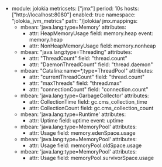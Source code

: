 - module: jolokia
  metricsets: ["jmx"]
  period: 10s
  hosts: ["http://localhost:8080"]
  enabled: true
  namespace: "jolokia_jvm_metrics"
  path: "/jolokia/
  jmx.mappings:
    - mbean: 'java.lang:type=Memory'
      attributes:
        - attr: HeapMemoryUsage
          field: memory.heap
          event: memory.heap
        - attr: NonHeapMemoryUsage
          field: memory.nonheap
    - mbean: "java.lang:type=Threading"
      attributes:
        - attr: "ThreadCount"
          field: "thread.count"
        - attr: "DaemonThreadCount"
          field: "thread.daemon"
    - mbean: "Catalina:name=*,type=ThreadPool"
      attributes:
        - attr: "currentThreadCount"
          field: "thread.count"
        - attr: "maxThreads"
          field: "thread.max"
        - attr: "connectionCount"
          field: "connection.count"
    - mbean: 'java.lang:type=GarbageCollector'
      attributes:
        - attr: CollectionTime
          field: gc.cms_collection_time
        - attr: CollectionCount
          field: gc.cms_collection_count
    - mbean: 'java.lang:type=Runtime'
      attributes:
        - attr: Uptime
          field: uptime
          event: uptime
    - mbean: 'java.lang:type=MemoryPool'
      attributes:
        - attr: Usage
          field: memory.edenSpace.usage
    - mbean: 'java.lang:type=MemoryPool'
      attributes:
        - attr: Usage
          field: memoryPool.oldSpace.usage
    - mbean: 'java.lang:type=MemoryPool'
      attributes:
        - attr: Usage
          field: memoryPool.survivorSpace.usage      
